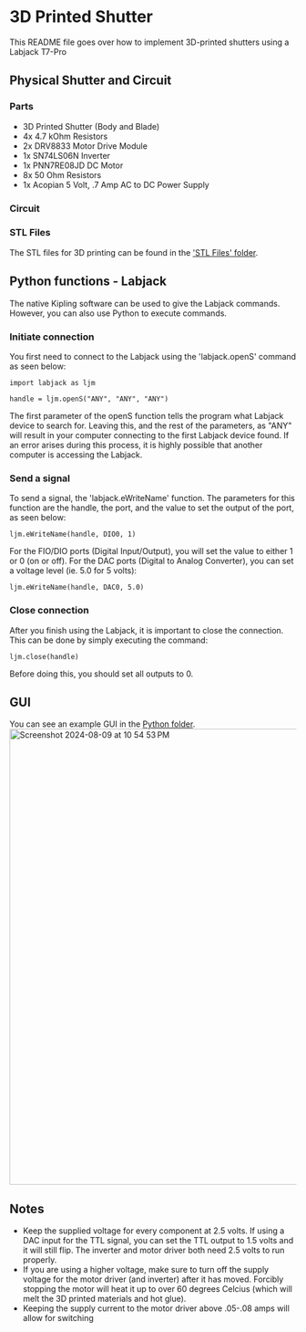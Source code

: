# 3D Printed Shutter
This README file goes over how to implement 3D-printed shutters using a Labjack T7-Pro

## Physical Shutter and Circuit
### Parts
- 3D Printed Shutter (Body and Blade)
- 4x 4.7 kOhm Resistors
- 2x DRV8833 Motor Drive Module
- 1x SN74LS06N Inverter
- 1x PNN7RE08JD DC Motor
- 8x 50 Ohm Resistors
- 1x Acopian 5 Volt, .7 Amp AC to DC Power Supply

### Circuit

### STL Files
The STL files for 3D printing can be found in the ['STL Files' folder](https://github.com/dylankawashiri/hudsonlab/tree/main/3D%20Printed%20Shutter/STL%20Files).


## Python functions - Labjack
The native Kipling software can be used to give the Labjack commands. However, you can also use Python to execute commands. 

### Initiate connection
You first need to connect to the Labjack using the 'labjack.openS' command as seen below:

```
import labjack as ljm

handle = ljm.openS("ANY", "ANY", "ANY")
```
The first parameter of the openS function tells the program what Labjack device to search for. Leaving this, and the rest of the parameters, as "ANY" will result in your computer connecting to the first Labjack device found. If an error arises during this process, it is highly possible that another computer is accessing the Labjack. 

### Send a signal

To send a signal, the 'labjack.eWriteName' function. The parameters for this function are the handle, the port, and the value to set the output of the port, as seen below:

```
ljm.eWriteName(handle, DIO0, 1)
```

For the FIO/DIO ports (Digital Input/Output), you will set the value to either 1 or 0 (on or off). For the DAC ports (Digital to Analog Converter), you can set a voltage level (ie. 5.0 for 5 volts):

```
ljm.eWriteName(handle, DAC0, 5.0)
```

### Close connection

After you finish using the Labjack, it is important to close the connection. This can be done by simply executing the command:

```
ljm.close(handle)
```
Before doing this, you should set all outputs to 0. 


## GUI
You can see an example GUI in the [Python folder](https://github.com/dylankawashiri/hudsonlab/tree/main/3D%20Printed%20Shutter/Python).
<img width="799" alt="Screenshot 2024-08-09 at 10 54 53 PM" src="https://github.com/user-attachments/assets/fee356b1-9b60-4a15-a8da-b6067b0a1cb4">

## Notes
- Keep the supplied voltage for every component at 2.5 volts. If using a DAC input for the TTL signal, you can set the TTL output to 1.5 volts and it will still flip. The inverter and motor driver both need 2.5 volts to run properly.
- If you are using a higher voltage, make sure to turn off the supply voltage for the motor driver (and inverter) after it has moved. Forcibly stopping the motor will heat it up to over 60 degrees Celcius (which will melt the 3D printed materials and hot glue).
- Keeping the supply current to the motor driver above .05-.08 amps will allow for switching
